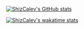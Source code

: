 [![ShizCalev's GitHub stats](https://github-readme-stats.vercel.app/api?username=ShizCalev&show_icons=true&theme=merko)](https://github.com/anuraghazra/github-readme-stats)

[![ShizCalev's wakatime stats](https://github-readme-stats.vercel.app/api/wakatime?username=ShizCalev&show_icons=true&theme=merko)](https://github.com/anuraghazra/github-readme-stats)


<!--
**ShizCalev/shizcalev** is a ✨ _special_ ✨ repository because its `README.md` (this file) appears on your GitHub profile.

Here are some ideas to get you started:

- 🔭 I’m currently working on ...
- 🌱 I’m currently learning ...
- 👯 I’m looking to collaborate on ...
- 🤔 I’m looking for help with ...
- 💬 Ask me about ...
- 📫 How to reach me: ...
- 😄 Pronouns: ...
- ⚡ Fun fact: ...
-->
